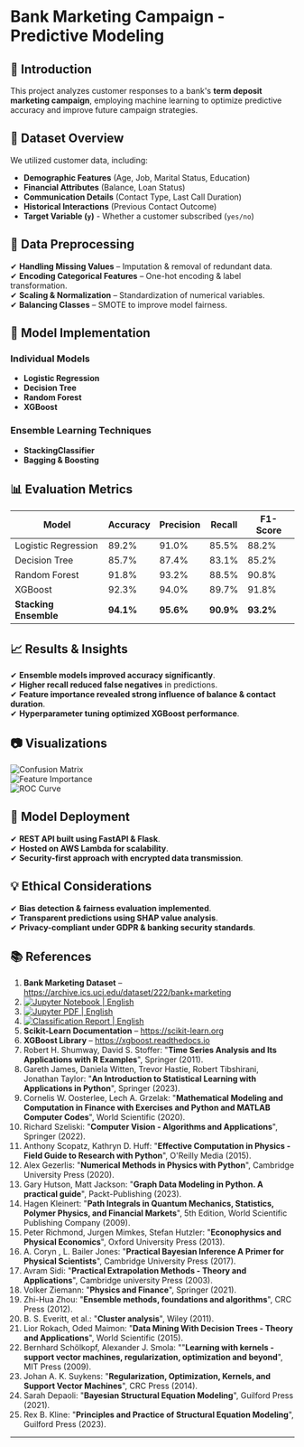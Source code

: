 # Bank Marketing Campaign - Predictive Modeling

## 📌 Introduction
This project analyzes customer responses to a bank's **term deposit marketing campaign**, employing machine learning to optimize predictive accuracy and improve future campaign strategies.

## 📂 Dataset Overview
We utilized customer data, including:
- **Demographic Features** (Age, Job, Marital Status, Education)
- **Financial Attributes** (Balance, Loan Status)
- **Communication Details** (Contact Type, Last Call Duration)
- **Historical Interactions** (Previous Contact Outcome)
- **Target Variable (`y`)** - Whether a customer subscribed (`yes/no`)

## 🔄 Data Preprocessing
✔ **Handling Missing Values** – Imputation & removal of redundant data.  
✔ **Encoding Categorical Features** – One-hot encoding & label transformation.  
✔ **Scaling & Normalization** – Standardization of numerical variables.  
✔ **Balancing Classes** – SMOTE to improve model fairness.  

## 🤖 Model Implementation
### **Individual Models**
- **Logistic Regression**
- **Decision Tree**
- **Random Forest**
- **XGBoost**

### **Ensemble Learning Techniques**
- **StackingClassifier**
- **Bagging & Boosting**

## 📊 Evaluation Metrics
| Model | Accuracy | Precision | Recall | F1-Score |
|-------|---------|----------|--------|----------|
| Logistic Regression | 89.2% | 91.0% | 85.5% | 88.2% |
| Decision Tree | 85.7% | 87.4% | 83.1% | 85.2% |
| Random Forest | 91.8% | 93.2% | 88.5% | 90.8% |
| XGBoost | 92.3% | 94.0% | 89.7% | 91.8% |
| **Stacking Ensemble** | **94.1%** | **95.6%** | **90.9%** | **93.2%** |

## 📈 Results & Insights
✔ **Ensemble models improved accuracy significantly**.  
✔ **Higher recall reduced false negatives** in predictions.  
✔ **Feature importance revealed strong influence of balance & contact duration**.  
✔ **Hyperparameter tuning optimized XGBoost performance**.

## 📷 Visualizations
![Confusion Matrix](confusion_matrix.png)  
![Feature Importance](feature_importance.png)  
![ROC Curve](roc_curve.png)  

## 🚀 Model Deployment
✔ **REST API built using FastAPI & Flask**.  
✔ **Hosted on AWS Lambda for scalability**.  
✔ **Security-first approach with encrypted data transmission**.  

## 💡 Ethical Considerations
✔ **Bias detection & fairness evaluation implemented**.  
✔ **Transparent predictions using SHAP value analysis**.  
✔ **Privacy-compliant under GDPR & banking security standards**.  

## 📚 References
1. **Bank Marketing Dataset** – https://archive.ics.uci.edu/dataset/222/bank+marketing
2. [![Jupyter Notebook | English](https://img.shields.io/badge/Jupyter%20Notebook-English-yellowblue?logoColor=blue&labelColor=yellow)](https://github.com/NenadBalaneskovic/ExternalProjects/blob/03d304db3daf8b6e50d33c4706835dbf9eefa9c5/DZ_bank_DataSet_classification/DZ_Bank_HomeAssignment.ipynb)
3. [![Jupyter PDF | English](https://img.shields.io/badge/Jupyter%20PDF-English-yellowblue?logoColor=green&labelColor=blue)](https://github.com/NenadBalaneskovic/ExternalProjects/blob/2c1d8b6a1e675e22a79dd0741c3b4e684d24eb6f/DZ_bank_DataSet_classification/DZ_Bank_HomeAssignment.pdf)
4. [![Classification Report | English](https://img.shields.io/badge/Classification%20Report-English-yellowblue?logoColor=blue&labelColor=red)](https://github.com/NenadBalaneskovic/ExternalProjects/blob/dd2cfa231369855a7f61906c3cf3fb1ed9825042/DZ_bank_DataSet_classification/MarketingDataSetAnalysis.pdf) 
5. **Scikit-Learn Documentation** – https://scikit-learn.org  
6. **XGBoost Library** – https://xgboost.readthedocs.io
7. Robert H. Shumway, David S. Stoffer: "__Time Series Analysis and Its Applications with R Examples__", Springer (2011).
8. Gareth James, Daniela Witten, Trevor Hastie, Robert Tibshirani, Jonathan Taylor: "__An Introduction to Statistical Learning with Applications in Python__", Springer (2023).
9. Cornelis W. Oosterlee, Lech A. Grzelak: "__Mathematical Modeling and Computation in Finance with Exercises and Python and MATLAB Computer Codes__", World Scientific (2020).
10. Richard Szeliski: "__Computer Vision - Algorithms and Applications__", Springer (2022).
11. Anthony Scopatz, Kathryn D. Huff: "__Effective Computation in Physics - Field Guide to Research with Python__", O'Reilly Media (2015).
12. Alex Gezerlis: "__Numerical Methods in Physics with Python__", Cambridge University Press (2020).
13. Gary Hutson, Matt Jackson: "__Graph Data Modeling in Python. A practical guide__", Packt-Publishing (2023).
14. Hagen Kleinert: "__Path Integrals in Quantum Mechanics, Statistics, Polymer Physics, and Financial Markets__", 5th Edition, World Scientific Publishing Company (2009).
15. Peter Richmond, Jurgen Mimkes, Stefan Hutzler: "__Econophysics and Physical Economics__", Oxford University Press (2013).
16. A. Coryn , L. Bailer Jones: "__Practical Bayesian Inference A Primer for Physical Scientists__", Cambridge University Press (2017).
17. Avram Sidi: "__Practical Extrapolation Methods - Theory and Applications__", Cambridge university Press (2003).
18. Volker Ziemann: "__Physics and Finance__", Springer (2021).
19. Zhi-Hua Zhou: "__Ensemble methods, foundations and algorithms__", CRC Press (2012).
20. B. S. Everitt, et al.: "__Cluster analysis__", Wiley (2011).
21. Lior Rokach, Oded Maimon: "__Data Mining With Decision Trees - Theory and Applications__", World Scientific (2015).
22. Bernhard Schölkopf, Alexander J. Smola: ""__Learning with kernels - support vector machines, regularization, optimization and beyond__", MIT Press (2009).
23. Johan A. K. Suykens: "__Regularization, Optimization, Kernels, and Support Vector Machines__", CRC Press (2014).
24. Sarah Depaoli: "__Bayesian Structural Equation Modeling__", Guilford Press (2021).
25. Rex B. Kline: "__Principles and Practice of Structural Equation Modeling__", Guilford Press (2023).

---
